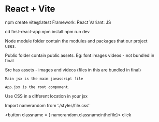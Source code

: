 # React + Vite

npm create vite@latest
Framework: React
Variant: JS

cd first-react-app
  npm install
  npm run dev


Node module folder contain the modules and packages that our project uses. 

Public folder contain public assets. Eg: font images videos - not bundled in final 

Src has assets - images and videos (files in this are bundled in final)

	Main jsx is the main javascript file

	App.jsx is the root component. 



Use CSS in a different location in your jsx


Import namerandom from ‘./styles/file.css’

<button classname = { namerandom.classnameinthefile}> click </button>
